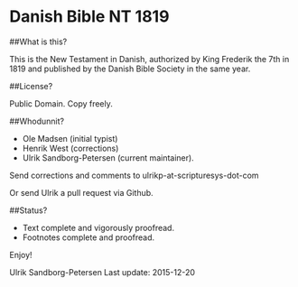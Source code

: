 # Danish Bible NT 1819

##What is this?

This is the New Testament in Danish, authorized by King Frederik the
7th in 1819 and published by the Danish Bible Society in the same
year.

##License?

Public Domain. Copy freely.


##Whodunnit?

- Ole Madsen (initial typist)
- Henrik West (corrections)
- Ulrik Sandborg-Petersen (current maintainer).

Send corrections and comments to ulrikp-at-scripturesys-dot-com

Or send Ulrik a pull request via Github.


##Status?

- Text complete and vigorously proofread.
- Footnotes complete and proofread.


Enjoy!

Ulrik Sandborg-Petersen
Last update: 2015-12-20
